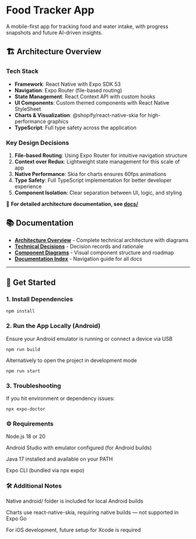 # Food Tracker App

A mobile-first app for tracking food and water intake, with progress snapshots and future AI-driven insights.

## 🏗️ Architecture Overview

### Tech Stack
- **Framework**: React Native with Expo SDK 53
- **Navigation**: Expo Router (file-based routing)
- **State Management**: React Context API with custom hooks
- **UI Components**: Custom themed components with React Native StyleSheet
- **Charts & Visualization**: @shopify/react-native-skia for high-performance graphics
- **TypeScript**: Full type safety across the application

### Key Design Decisions

1. **File-based Routing**: Using Expo Router for intuitive navigation structure
2. **Context over Redux**: Lightweight state management for this scale of app
3. **Native Performance**: Skia for charts ensures 60fps animations
4. **Type Safety**: Full TypeScript implementation for better developer experience
5. **Component Isolation**: Clear separation between UI, logic, and styling

📖 **For detailed architecture documentation, see [docs/](./docs/)**

## 📚 Documentation

- **[Architecture Overview](./docs/ARCHITECTURE.md)** - Complete technical architecture with diagrams
- **[Technical Decisions](./docs/TECHNICAL_DECISIONS.md)** - Decision records and rationale  
- **[Component Diagrams](./docs/COMPONENT_DIAGRAMS.md)** - Visual component structure and roadmap
- **[Documentation Index](./docs/README.md)** - Navigation guide for all docs

---

## 🚀 Get Started

### 1. Install Dependencies

```
npm install
```

### 2. Run the App Locally (Android)

Ensure your Android emulator is running or connect a device via USB

```
npm run build
```

Alternatively to open the project in development mode

```
npm run start
```

### 3. Troubleshooting

If you hit environment or dependency issues:

```
npx expo-doctor
```

### ⚙️ Requirements

Node.js 18 or 20

Android Studio with emulator configured (for Android builds)

Java 17 installed and available on your PATH

Expo CLI (bundled via npx expo)

### 🛠 Additional Notes

Native android/ folder is included for local Android builds

Charts use react-native-skia, requiring native builds — not supported in Expo Go

For iOS development, future setup for Xcode is required
